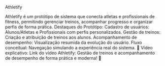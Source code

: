 Athletify 

Athletify é um protótipo de sistema que conecta atletas e profissionais de fitness, permitindo gerenciar treinos, acompanhar progresso e organizar perfis de forma prática.
Destaques do Protótipo:
Cadastro de usuários: Alunos/Atletas e Profissionais com perfis personalizados.
Gestão de treinos: Criação e atribuição de treinos aos alunos.
Acompanhamento de desempenho: Visualização resumida da evolução do usuário.
Fluxo conceitual: Navegação simulando a experiência real do sistema.
🎥 Vídeo explicativo: Link do vídeo
Athletify: Gestão de treinos e acompanhamento de desempenho de forma prática e moderna! 🚀



